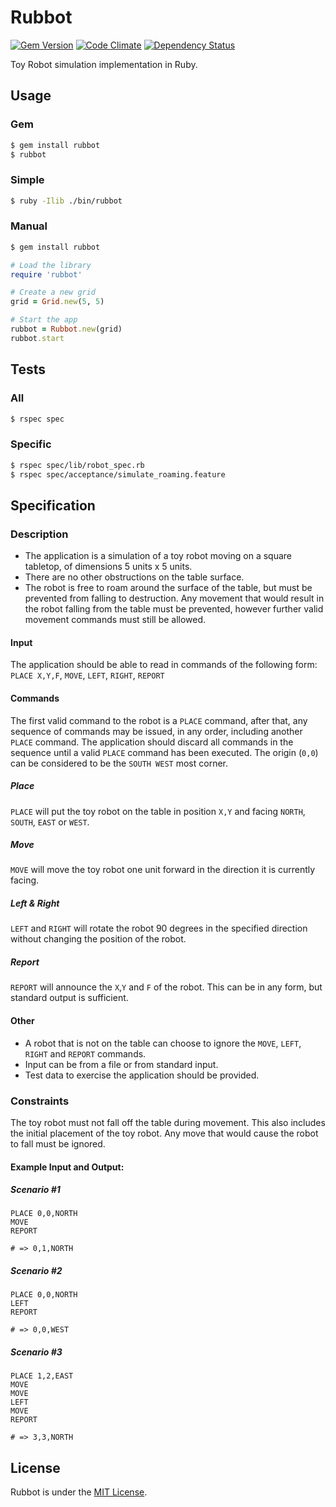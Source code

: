 Rubbot
======

[![Gem Version](https://badge.fury.io/rb/rubbot.svg)](http://badge.fury.io/rb/rubbot)
[![Code Climate](https://codeclimate.com/github/dzotokan/rubbot/badges/gpa.svg)](https://codeclimate.com/github/dzotokan/rubbot)
[![Dependency Status](https://gemnasium.com/dzotokan/rubbot.svg)](https://gemnasium.com/dzotokan/rubbot)


Toy Robot simulation implementation in Ruby.

## Usage

### Gem

  ``` bash
  $ gem install rubbot
  $ rubbot
  ```

### Simple

  ``` bash
  $ ruby -Ilib ./bin/rubbot
  ```
  
### Manual

  ``` bash
  $ gem install rubbot
  ```

  ``` ruby
  # Load the library
  require 'rubbot'
  
  # Create a new grid
  grid = Grid.new(5, 5)
  
  # Start the app
  rubbot = Rubbot.new(grid)
  rubbot.start
  ```
  
## Tests
### All
  ```bash
  $ rspec spec
  ```
### Specific
  ```bash
  $ rspec spec/lib/robot_spec.rb
  $ rspec spec/acceptance/simulate_roaming.feature
  ```

## Specification

### Description
  - The application is a simulation of a toy robot moving on a square tabletop, of dimensions 5 units x 5 units.
  - There are no other obstructions on the table surface.
  - The robot is free to roam around the surface of the table, but must be prevented from falling to destruction. Any movement that would result in the robot falling from the table must be prevented, however further valid movement commands must still be allowed.


#### Input

The application should be able to read in commands of the following form: `PLACE X,Y,F`, `MOVE`, `LEFT`, `RIGHT`, `REPORT`

#### Commands

The first valid command to the robot is a `PLACE` command, after that, any sequence of commands may be issued, in any order, including another `PLACE` command. The application should discard all commands in the sequence until a valid `PLACE` command has been executed. The origin (`0,0`) can be considered to be the `SOUTH WEST` most corner.

##### Place
  `PLACE` will put the toy robot on the table in position `X,Y` and facing `NORTH`, `SOUTH`, `EAST` or `WEST`.

##### Move
  `MOVE` will move the toy robot one unit forward in the direction it is currently facing.

##### Left & Right
  `LEFT` and `RIGHT` will rotate the robot 90 degrees in the specified direction without changing the position of the robot.
  
##### Report
  `REPORT` will announce the `X`,`Y` and `F` of the robot. This can be in any form, but standard output is sufficient.

#### Other
- A robot that is not on the table can choose to ignore the `MOVE`, `LEFT`, `RIGHT` and `REPORT` commands.
- Input can be from a file or from standard input.
- Test data to exercise the application should be provided.

### Constraints
The toy robot must not fall off the table during movement. This also includes the initial placement of the toy robot.
Any move that would cause the robot to fall must be ignored.

#### Example Input and Output:

##### Scenario #1
```
PLACE 0,0,NORTH
MOVE
REPORT

# => 0,1,NORTH
```

##### Scenario #2
```
PLACE 0,0,NORTH
LEFT
REPORT

# => 0,0,WEST
```

##### Scenario #3
```
PLACE 1,2,EAST
MOVE
MOVE
LEFT
MOVE
REPORT

# => 3,3,NORTH
```

## License

Rubbot is under the [MIT License](http://www.opensource.org/licenses/MIT).
